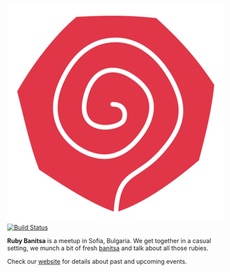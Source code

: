 ![Ruby Banitsa][logo] [![Build Status](https://travis-ci.org/gsamokovarov/rubybanitsa.com.svg?branch=master)](https://travis-ci.org/gsamokovarov/rubybanitsa.com)

**Ruby Banitsa** is a meetup in Sofia, Bulgaria. We get together in a casual
setting, we munch a bit of fresh [banitsa] and talk about all those rubies.

Check our [website] for details about past and upcoming events.

[logo]: https://raw.githubusercontent.com/gsamokovarov/rubybanitsa.com/master/app/assets/images/logo.svg
[banitsa]: https://en.wikipedia.org/wiki/Banitsa
[website]: https://rubybanitsa.com/

